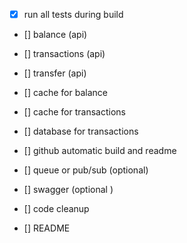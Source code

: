* [x] run all tests during build 

* [] balance (api)
* [] transactions (api)
* [] transfer (api)


* [] cache for balance
* [] cache for transactions
* [] database for transactions

* [] github automatic build and readme
* [] queue or pub/sub (optional)
* [] swagger (optional )

* [] code cleanup
* [] README